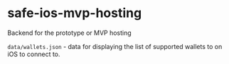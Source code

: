 # safe-ios-mvp-hosting
Backend for the prototype or MVP hosting

`data/wallets.json` - data for displaying the list of supported wallets to on iOS to connect to.
